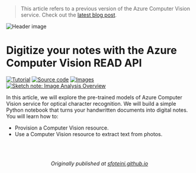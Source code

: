 > This article refers to a previous version of the Azure Computer Vision service. Check out the [latest blog post](https://github.com/sfoteini/azure-computer-vision/tree/main/image-analysis-4.0).

![Header image](https://sfoteini.github.io/images/post/digitize-your-notes-with-azure-computer-vision-read-api/computer-vision-read_header_hu6524d0f868ed645e5ca39b4852912e3c_128073_1110x0_resize_q95_h2_box_3.webp)

# Digitize your notes with the Azure Computer Vision READ API

<p>
  <a href="https://sfoteini.github.io/blog/digitize-your-notes-with-azure-computer-vision-read-api/" target="_blank"><img src="https://img.shields.io/badge/Instructions-informational?style=for-the-badge" alt="Tutorial"></a>
  <a href="ocr-demo.ipynb" target="_blank"><img src="https://img.shields.io/badge/Notebook-critical?style=for-the-badge" alt="Source code"></a>
  <a href="images" target="_blank"><img src="https://img.shields.io/badge/Images-yellow?style=for-the-badge" alt="Images"></a>
  <a href="https://github.com/sfoteini/sketchnotes/blob/main/computer-vision-ocr.png?raw=true" target="_blank"><img src="https://img.shields.io/badge/Sketch note-yellowgreen?style=for-the-badge" alt="Sketch note: Image Analysis Overview"></a>
</p>

In this article, we will explore the pre-trained models of Azure Computer Vision service for optical character recognition. We will build a simple Python notebook that turns your handwritten documents into digital notes. You will learn how to:

* Provision a Computer Vision resource.
* Use a Computer Vision resource to extract text from photos.

<br>
<br>
<p align="center">
  <em>Originally published at <a href="https://sfoteini.github.io/" target="_blank">sfoteini.github.io</a></em>
</p>
